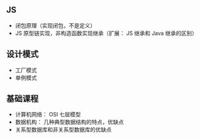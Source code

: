 ## JS

- 闭包原理（实现闭包，不是定义）
- JS 原型链实现，非构造函数实现继承（扩展： JS 继承和 Java 继承的区别）


## 设计模式

- 工厂模式
- 单例模式

## 基础课程

- 计算机网络： OSI 七层模型
- 数据机构： 几种典型数据结构的特点，优缺点
- 关系型数据库和非关系型数据库的优缺点